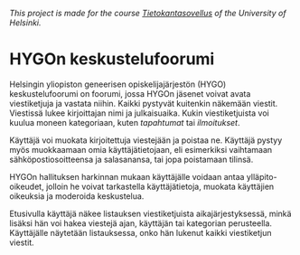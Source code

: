 _This project is made for the course [Tietokantasovellus](https://materiaalit.github.io/tsoha-18/) of the University of Helsinki._

# HYGOn keskustelufoorumi
Helsingin yliopiston geneerisen opiskelijajärjestön (HYGO) keskustelufoorumi on foorumi, jossa HYGOn jäsenet voivat avata viestiketjuja ja vastata niihin. Kaikki pystyvät kuitenkin näkemään viestit. Viestissä lukee kirjoittajan nimi ja julkaisuaika. Kukin viestiketjuista voi kuulua moneen kategoriaan, kuten _tapahtumat_ tai _ilmoitukset_.

Käyttäjä voi muokata kirjoitettuja viestejään ja poistaa ne. Käyttäjä pystyy myös muokkaamaan omia käyttäjätietojaan, eli esimerkiksi vaihtamaan sähköpostiosoitteensa ja salasanansa, tai jopa poistamaan tilinsä.

HYGOn hallituksen harkinnan mukaan käyttäjälle voidaan antaa ylläpito-oikeudet, jolloin he voivat tarkastella käyttäjätietoja, muokata käyttäjien oikeuksia ja moderoida keskustelua.

Etusivulla käyttäjä näkee listauksen viestiketjuista aikajärjestyksessä, minkä lisäksi hän voi hakea viestejä ajan, käyttäjän tai kategorian perusteella. Käyttäjälle näytetään listauksessa, onko hän lukenut kaikki viestiketjun viestit.
